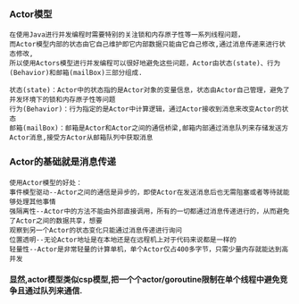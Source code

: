 ### Actor模型
```
在使用Java进行并发编程时需要特别的关注锁和内存原子性等一系列线程问题，
而Actor模型内部的状态由它自己维护即它内部数据只能由它自己修改,通过消息传递来进行状态修改,
所以使用Actors模型进行并发编程可以很好地避免这些问题，Actor由状态(state)、行为(Behavior)和邮箱(mailBox)三部分组成.

状态(state)：Actor中的状态指的是Actor对象的变量信息，状态由Actor自己管理，避免了并发环境下的锁和内存原子性等问题
行为(Behavior)：行为指定的是Actor中计算逻辑，通过Actor接收到消息来改变Actor的状态
邮箱(mailBox)：邮箱是Actor和Actor之间的通信桥梁,邮箱内部通过消息队列来存储发送方Actor消息,接受方Actor从邮箱队列中获取消息
```

### Actor的基础就是消息传递
```
使用Actor模型的好处：
事件模型驱动--Actor之间的通信是异步的，即使Actor在发送消息后也无需阻塞或者等待就能够处理其他事情
强隔离性--Actor中的方法不能由外部直接调用，所有的一切都通过消息传递进行的，从而避免了Actor之间的数据共享，想要
观察到另一个Actor的状态变化只能通过消息传递进行询问
位置透明--无论Actor地址是在本地还是在远程机上对于代码来说都是一样的
轻量性--Actor是非常轻量的计算单机，单个Actor仅占400多字节，只需少量内存就能达到高并发
```

#### 显然,actor模型类似csp模型,把一个个actor/goroutine限制在单个线程中避免竞争且通过队列来通信.

